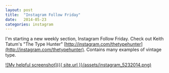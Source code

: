 ```yaml
---
layout: post
title:  "Instagram Follow Friday"
date:   2014-05-23 
categories: instagram 
---
```


I'm starting a new weekly section, Instagram Follow Friday. Check out Keith Tatum's "The Type Hunter" [http://instagram.com/thetypehunter](http://instagram.com/thetypehunter). Contains many examples of vintage type. 

<a href="http://instagram.com/thetypehunter" target="_blank">
![My helpful screenshot]({{ site.url }}/assets/instagram_5232014.png)
</a>
